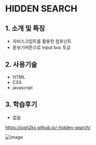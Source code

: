 # HIDDEN SEARCH

## 1. 소개 및 특징
- 자바스크립트를 활용한 컴포넌트
- 돋보기버튼으로 input box 토글

## 2. 사용기술
- HTML
- CSS
- javascript

## 3. 학습후기
- 없음

https://josh2kv.github.io/-hidden-search/

![image](https://user-images.githubusercontent.com/79514508/113297559-5efdce80-92c0-11eb-872a-05871002281b.png)
